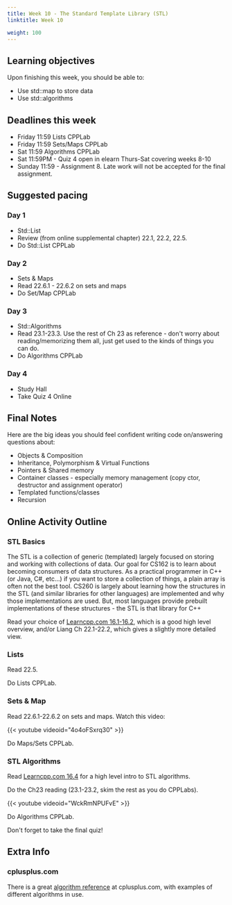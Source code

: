 ```yaml
---
title: Week 10 - The Standard Template Library (STL)
linktitle: Week 10

weight: 100
---
```


## Learning objectives

Upon finishing this week, you should be able to:

-   Use std::map to store data
-   Use std::algorithms

## Deadlines this week

-   Friday 11:59 Lists CPPLab
-   Friday 11:59 Sets/Maps CPPLab
-   Sat 11:59 Algorithms CPPLab
-   Sat 11:59PM - Quiz 4 open in elearn Thurs-Sat covering weeks 8-10
-   Sunday 11:59 - Assignment 8. Late work will not be accepted for the final assignment.

## Suggested pacing

### Day 1

-   Std::List
-   Review (from online supplemental chapter) 22.1, 22.2, 22.5.
-   Do Std::List CPPLab

### Day 2

-   Sets & Maps
-   Read 22.6.1 - 22.6.2 on sets and maps
-   Do Set/Map CPPLab

### Day 3

-   Std::Algorithms
-   Read 23.1-23.3. Use the rest of Ch 23 as reference - don't
    worry about reading/memorizing them all, just get used to the
    kinds of things you can do.
-   Do Algorithms CPPLab

### Day 4

-   Study Hall
-   Take Quiz 4 Online

## Final Notes

Here are the big ideas you should feel confident writing code on/answering
questions about:

-   Objects & Composition
-   Inheritance, Polymorphism & Virtual Functions
-   Pointers & Shared memory
-   Container classes - especially memory management (copy ctor, destructor and assignment operator)
-   Templated functions/classes
-   Recursion

## Online Activity Outline

### STL Basics

The STL is a collection of generic (templated) largely focused on
storing and working with collections of data. Our goal for CS162 is
to learn about becoming consumers of data structures. As a practical
programmer in C++ (or Java, C#, etc...) if you want to store a
collection of things, a plain array is often not the best tool.
CS260 is largely about learning how the structures in the STL (and
similar libraries for other languages) are implemented and why those
implementations are used. But, most languages provide prebuilt
implementations of these structures - the STL is that library for
C++

Read your choice of [Learncpp.com 16.1-16.2], which is a good high
level overview, and/or Liang Ch 22.1-22.2, which gives a slightly more
detailed view.

  [Learncpp.com 16.1-16.2]: http://www.learncpp.com/cpp-tutorial/16-1-the-standard-template-library-stl/

### Lists

Read 22.5.

Do Lists CPPLab.

### Sets & Map

Read 22.6.1-22.6.2 on sets and maps. Watch this video:

{{< youtube videoid="4o4oFSxrq30" >}}

Do Maps/Sets CPPLab.

### STL Algorithms

Read [Learncpp.com 16.4] for a high level intro to STL algorithms.

  [Learncpp.com 16.4]: http://www.learncpp.com/cpp-tutorial/16-1-the-standard-template-library-stl/

Do the Ch23 reading (23.1-23.2, skim the rest as you do CPPLabs).

{{< youtube videoid="WckRmNPUFvE" >}}

Do Algorithms CPPLab.

Don't forget to take the final quiz!

## Extra Info

### cplusplus.com

There is a great [algorithm reference] at cplusplus.com, with examples
of different algorithms in use.

  [algorithm reference]: http://www.cplusplus.com/reference/algorithm/
